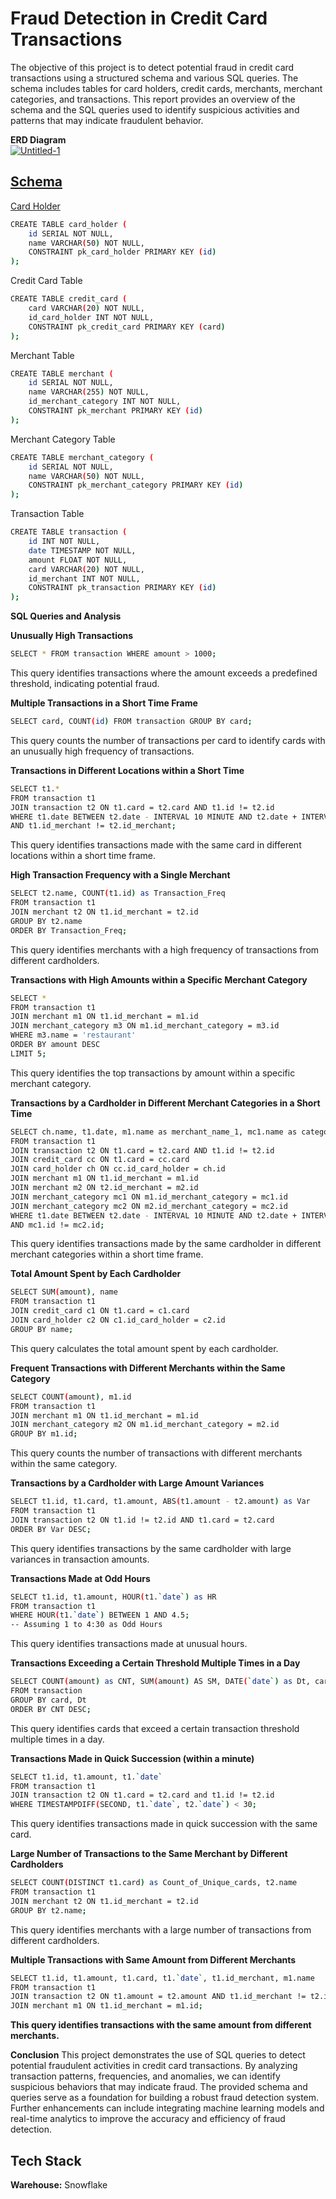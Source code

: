 
# Fraud Detection in Credit Card Transactions


The objective of this project is to detect potential fraud in credit card transactions using a structured schema and various SQL queries. The schema includes tables for card holders, credit cards, merchants, merchant categories, and transactions. This report provides an overview of the schema and the SQL queries used to identify suspicious activities and patterns that may indicate fraudulent behavior.


**ERD Diagram**<br>
<a href="https://ibb.co/t2NkCnP"><img src="https://i.ibb.co/bvyqdYR/Untitled-1.png" alt="Untitled-1" border="0"></a><br /><a target='_blank' href='https://dedupelist.com/'>
## Schema


Card Holder 
```bash
CREATE TABLE card_holder (
    id SERIAL NOT NULL,
    name VARCHAR(50) NOT NULL,
    CONSTRAINT pk_card_holder PRIMARY KEY (id)
);
```
Credit Card Table

```bash
CREATE TABLE credit_card (
    card VARCHAR(20) NOT NULL,
    id_card_holder INT NOT NULL,
    CONSTRAINT pk_credit_card PRIMARY KEY (card)
);
```
Merchant Table

```bash
CREATE TABLE merchant (
    id SERIAL NOT NULL,
    name VARCHAR(255) NOT NULL,
    id_merchant_category INT NOT NULL,
    CONSTRAINT pk_merchant PRIMARY KEY (id)
);
```
Merchant Category Table
```bash
CREATE TABLE merchant_category (
    id SERIAL NOT NULL,
    name VARCHAR(50) NOT NULL,
    CONSTRAINT pk_merchant_category PRIMARY KEY (id)
);
```
Transaction Table
``` bash
CREATE TABLE transaction (
    id INT NOT NULL,
    date TIMESTAMP NOT NULL,
    amount FLOAT NOT NULL,
    card VARCHAR(20) NOT NULL,
    id_merchant INT NOT NULL,
    CONSTRAINT pk_transaction PRIMARY KEY (id)
);
```
**SQL Queries and Analysis**

**Unusually High Transactions**

```bash
SELECT * FROM transaction WHERE amount > 1000;
```
This query identifies transactions where the amount exceeds a predefined threshold, indicating potential fraud.

**Multiple Transactions in a Short Time Frame**

```bash
SELECT card, COUNT(id) FROM transaction GROUP BY card;
```
This query counts the number of transactions per card to identify cards with an unusually high frequency of transactions.

**Transactions in Different Locations within a Short Time**

```bash
SELECT t1.*
FROM transaction t1
JOIN transaction t2 ON t1.card = t2.card AND t1.id != t2.id
WHERE t1.date BETWEEN t2.date - INTERVAL 10 MINUTE AND t2.date + INTERVAL 10 MINUTE
AND t1.id_merchant != t2.id_merchant;
```
This query identifies transactions made with the same card in different locations within a short time frame.

**High Transaction Frequency with a Single Merchant**

```bash
SELECT t2.name, COUNT(t1.id) as Transaction_Freq 
FROM transaction t1 
JOIN merchant t2 ON t1.id_merchant = t2.id
GROUP BY t2.name
ORDER BY Transaction_Freq;
```
This query identifies merchants with a high frequency of transactions from different cardholders.

**Transactions with High Amounts within a Specific Merchant Category**

```bash
SELECT * 
FROM transaction t1 
JOIN merchant m1 ON t1.id_merchant = m1.id 
JOIN merchant_category m3 ON m1.id_merchant_category = m3.id
WHERE m3.name = 'restaurant'
ORDER BY amount DESC
LIMIT 5;
```

This query identifies the top transactions by amount within a specific merchant category.

**Transactions by a Cardholder in Different Merchant Categories in a Short Time**

```bash
SELECT ch.name, t1.date, m1.name as merchant_name_1, mc1.name as category_name_1, m2.name as merchant_name_2, mc2.name as category_name_2
FROM transaction t1
JOIN transaction t2 ON t1.card = t2.card AND t1.id != t2.id
JOIN credit_card cc ON t1.card = cc.card
JOIN card_holder ch ON cc.id_card_holder = ch.id
JOIN merchant m1 ON t1.id_merchant = m1.id
JOIN merchant m2 ON t2.id_merchant = m2.id
JOIN merchant_category mc1 ON m1.id_merchant_category = mc1.id
JOIN merchant_category mc2 ON m2.id_merchant_category = mc2.id
WHERE t1.date BETWEEN t2.date - INTERVAL 10 MINUTE AND t2.date + INTERVAL 10 MINUTE
AND mc1.id != mc2.id;
```
This query identifies transactions made by the same cardholder in different merchant categories within a short time frame.

**Total Amount Spent by Each Cardholder**

```bash
SELECT SUM(amount), name 
FROM transaction t1 
JOIN credit_card c1 ON t1.card = c1.card 
JOIN card_holder c2 ON c1.id_card_holder = c2.id 
GROUP BY name;
```
This query calculates the total amount spent by each cardholder.

**Frequent Transactions with Different Merchants within the Same Category**

```bash
SELECT COUNT(amount), m1.id 
FROM transaction t1 
JOIN merchant m1 ON t1.id_merchant = m1.id 
JOIN merchant_category m2 ON m1.id_merchant_category = m2.id
GROUP BY m1.id;
```
This query counts the number of transactions with different merchants within the same category.

**Transactions by a Cardholder with Large Amount Variances**

```bash
SELECT t1.id, t1.card, t1.amount, ABS(t1.amount - t2.amount) as Var 
FROM transaction t1 
JOIN transaction t2 ON t1.id != t2.id AND t1.card = t2.card
ORDER BY Var DESC;
```
This query identifies transactions by the same cardholder with large variances in transaction amounts.

**Transactions Made at Odd Hours**

```bash
SELECT t1.id, t1.amount, HOUR(t1.`date`) as HR 
FROM transaction t1 
WHERE HOUR(t1.`date`) BETWEEN 1 AND 4.5; 
-- Assuming 1 to 4:30 as Odd Hours
```
This query identifies transactions made at unusual hours.

**Transactions Exceeding a Certain Threshold Multiple Times in a Day**

```bash
SELECT COUNT(amount) as CNT, SUM(amount) AS SM, DATE(`date`) as Dt, card 
FROM transaction
GROUP BY card, Dt
ORDER BY CNT DESC;
```
This query identifies cards that exceed a certain transaction threshold multiple times in a day.

**Transactions Made in Quick Succession (within a minute)**

```bash
SELECT t1.id, t1.amount, t1.`date` 
FROM transaction t1 
JOIN transaction t2 ON t1.card = t2.card and t1.id != t2.id
WHERE TIMESTAMPDIFF(SECOND, t1.`date`, t2.`date`) < 30;
```
This query identifies transactions made in quick succession with the same card.

**Large Number of Transactions to the Same Merchant by Different Cardholders**

```bash
SELECT COUNT(DISTINCT t1.card) as Count_of_Unique_cards, t2.name 
FROM transaction t1 
JOIN merchant t2 ON t1.id_merchant = t2.id
GROUP BY t2.name;
```
This query identifies merchants with a large number of transactions from different cardholders.

**Multiple Transactions with Same Amount from Different Merchants**

```bash
SELECT t1.id, t1.amount, t1.card, t1.`date`, t1.id_merchant, m1.name 
FROM transaction t1 
JOIN transaction t2 ON t1.amount = t2.amount AND t1.id_merchant != t2.id_merchant 
JOIN merchant m1 ON t1.id_merchant = m1.id;
```
**This query identifies transactions with the same amount from different merchants.**

**Conclusion**
This project demonstrates the use of SQL queries to detect potential fraudulent activities in credit card transactions. By analyzing transaction patterns, frequencies, and anomalies, we can identify suspicious behaviors that may indicate fraud. The provided schema and queries serve as a foundation for building a robust fraud detection system. Further enhancements can include integrating machine learning models and real-time analytics to improve the accuracy and efficiency of fraud detection.
## Tech Stack

**Warehouse:** Snowflake



